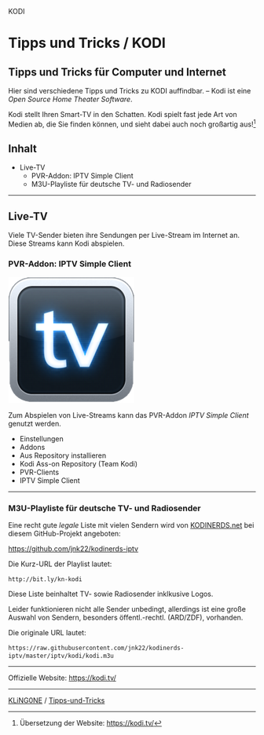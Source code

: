 KODI
# Tipps und Tricks / KODI  
Tipps und Tricks für Computer und Internet
---

Hier sind verschiedene Tipps und Tricks zu KODI auffindbar. – Kodi ist eine *Open Source Home Theater Software*.

Kodi stellt Ihren Smart-TV in den Schatten. Kodi spielt fast jede Art von Medien ab, die Sie finden können, und sieht dabei auch noch großartig aus![^1]

[^1]: Übersetzung der Website: https://kodi.tv/

## Inhalt

* Live-TV
  * PVR-Addon: IPTV Simple Client
  * M3U-Playliste für deutsche TV- und Radiosender

---

## Live-TV

Viele TV-Sender bieten ihre Sendungen per Live-Stream im Internet an. Diese Streams kann Kodi abspielen.

### PVR-Addon: IPTV Simple Client

![Logo: IPTV Simple Client](img/IPTV-Simple-Client-Logo.png)

Zum Abspielen von Live-Streams kann das PVR-Addon *IPTV Simple Client* genutzt werden.

* Einstellungen
* Addons
* Aus Repository installieren
* Kodi Ass-on Repository (Team Kodi)
* PVR-Clients
* IPTV Simple Client

---

### M3U-Playliste für deutsche TV- und Radiosender

Eine recht gute *legale* Liste mit vielen Sendern wird von [KODINERDS.net](https://www.kodinerds.net/) bei diesem GitHub-Projekt angeboten:

https://github.com/jnk22/kodinerds-iptv

Die Kurz-URL der Playlist lautet:

```
http://bit.ly/kn-kodi
```

Diese Liste beinhaltet TV- sowie Radiosender inklkusive Logos.

Leider funktionieren nicht alle Sender unbedingt, allerdings ist eine große Auswahl von Sendern, besonders öffentl.-rechtl. (ARD/ZDF), vorhanden.

Die originale URL lautet:

```
https://raw.githubusercontent.com/jnk22/kodinerds-iptv/master/iptv/kodi/kodi.m3u
```

---

Offizielle Website: https://kodi.tv/

---

[KLiNG0NE](https://github.com/KLiNG0NE/) / [Tipps-und-Tricks](https://github.com/KLiNG0NE/Tipps-und-Tricks)

